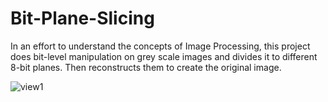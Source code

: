 # Bit-Plane-Slicing
In an effort to understand the concepts of Image Processing, this project does bit-level manipulation on grey scale images and divides it to different 8-bit planes. Then reconstructs them to create the original image.

![view1](https://user-images.githubusercontent.com/88057098/224602467-f3d82df4-6a5d-44a7-a0dc-7b02a7652158.png)
